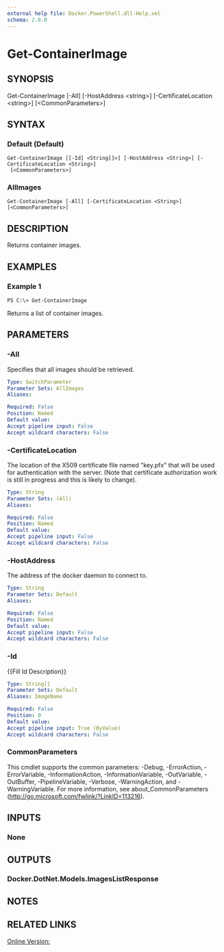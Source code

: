 ```yaml
---
external help file: Docker.PowerShell.dll-Help.xml
schema: 2.0.0
---
```


# Get-ContainerImage
## SYNOPSIS
Get-ContainerImage \[-All\] \[-HostAddress \<string\>\] \[-CertificateLocation \<string\>\] \[\<CommonParameters\>\]
## SYNTAX

### Default (Default)
```
Get-ContainerImage [[-Id] <String[]>] [-HostAddress <String>] [-CertificateLocation <String>]
 [<CommonParameters>]
```

### AllImages
```
Get-ContainerImage [-All] [-CertificateLocation <String>] [<CommonParameters>]
```

## DESCRIPTION
Returns container images.
## EXAMPLES

### Example 1
```
PS C:\> Get-ContainerImage
```

Returns a list of container images. 
## PARAMETERS

### -All
Specifies that all images should be retrieved. 





```yaml
Type: SwitchParameter
Parameter Sets: AllImages
Aliases: 

Required: False
Position: Named
Default value: 
Accept pipeline input: False
Accept wildcard characters: False
```

### -CertificateLocation
The location of the X509 certificate file named "key.pfx" that will be used for authentication with the server.  (Note that certificate authorization work is still in progress and this is likely to change).





```yaml
Type: String
Parameter Sets: (All)
Aliases: 

Required: False
Position: Named
Default value: 
Accept pipeline input: False
Accept wildcard characters: False
```

### -HostAddress
The address of the docker daemon to connect to.





```yaml
Type: String
Parameter Sets: Default
Aliases: 

Required: False
Position: Named
Default value: 
Accept pipeline input: False
Accept wildcard characters: False
```

### -Id
{{Fill Id Description}}

```yaml
Type: String[]
Parameter Sets: Default
Aliases: ImageName

Required: False
Position: 0
Default value: 
Accept pipeline input: True (ByValue)
Accept wildcard characters: False
```

### CommonParameters
This cmdlet supports the common parameters: -Debug, -ErrorAction, -ErrorVariable, -InformationAction, -InformationVariable, -OutVariable, -OutBuffer, -PipelineVariable, -Verbose, -WarningAction, and -WarningVariable. For more information, see about_CommonParameters (http://go.microsoft.com/fwlink/?LinkID=113216).
## INPUTS

### None

## OUTPUTS

### Docker.DotNet.Models.ImagesListResponse

## NOTES

## RELATED LINKS

[Online Version:]()






